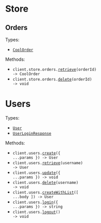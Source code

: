 # Store

## Orders

Types:

- <code><a href="./src/resources/store/orders.ts">CoolOrder</a></code>

Methods:

- <code title="get /store/order/{orderId}">client.store.orders.<a href="./src/resources/store/orders.ts">retrieve</a>(orderId) -> CoolOrder</code>
- <code title="delete /store/order/{orderId}">client.store.orders.<a href="./src/resources/store/orders.ts">delete</a>(orderId) -> void</code>

# Users

Types:

- <code><a href="./src/resources/users.ts">User</a></code>
- <code><a href="./src/resources/users.ts">UserLoginResponse</a></code>

Methods:

- <code title="post /user">client.users.<a href="./src/resources/users.ts">create</a>({ ...params }) -> User</code>
- <code title="get /user/{username}">client.users.<a href="./src/resources/users.ts">retrieve</a>(username) -> User</code>
- <code title="put /user/{username}">client.users.<a href="./src/resources/users.ts">update</a>({ ...params }) -> void</code>
- <code title="delete /user/{username}">client.users.<a href="./src/resources/users.ts">delete</a>(username) -> void</code>
- <code title="post /user/createWithList">client.users.<a href="./src/resources/users.ts">createWithList</a>([ ...body ]) -> User</code>
- <code title="get /user/login">client.users.<a href="./src/resources/users.ts">login</a>({ ...params }) -> string</code>
- <code title="get /user/logout">client.users.<a href="./src/resources/users.ts">logout</a>() -> void</code>
